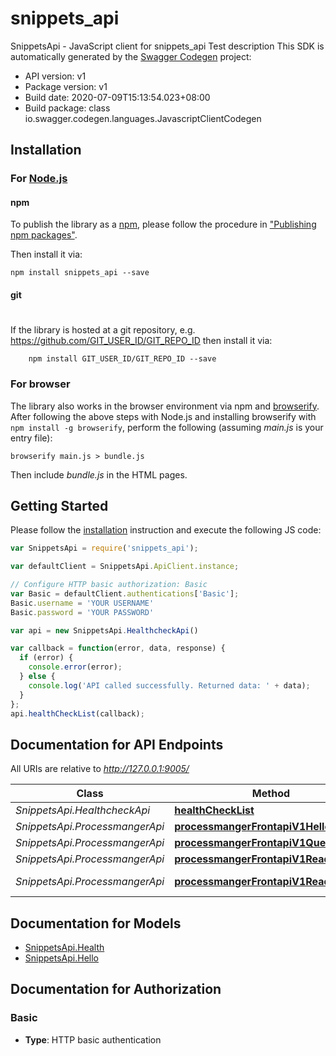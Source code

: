 # snippets_api

SnippetsApi - JavaScript client for snippets_api
Test description
This SDK is automatically generated by the [Swagger Codegen](https://github.com/swagger-api/swagger-codegen) project:

- API version: v1
- Package version: v1
- Build date: 2020-07-09T15:13:54.023+08:00
- Build package: class io.swagger.codegen.languages.JavascriptClientCodegen

## Installation

### For [Node.js](https://nodejs.org/)

#### npm

To publish the library as a [npm](https://www.npmjs.com/),
please follow the procedure in ["Publishing npm packages"](https://docs.npmjs.com/getting-started/publishing-npm-packages).

Then install it via:

```shell
npm install snippets_api --save
```

#### git
#
If the library is hosted at a git repository, e.g.
https://github.com/GIT_USER_ID/GIT_REPO_ID
then install it via:

```shell
    npm install GIT_USER_ID/GIT_REPO_ID --save
```

### For browser

The library also works in the browser environment via npm and [browserify](http://browserify.org/). After following
the above steps with Node.js and installing browserify with `npm install -g browserify`,
perform the following (assuming *main.js* is your entry file):

```shell
browserify main.js > bundle.js
```

Then include *bundle.js* in the HTML pages.

## Getting Started

Please follow the [installation](#installation) instruction and execute the following JS code:

```javascript
var SnippetsApi = require('snippets_api');

var defaultClient = SnippetsApi.ApiClient.instance;

// Configure HTTP basic authorization: Basic
var Basic = defaultClient.authentications['Basic'];
Basic.username = 'YOUR USERNAME'
Basic.password = 'YOUR PASSWORD'

var api = new SnippetsApi.HealthcheckApi()

var callback = function(error, data, response) {
  if (error) {
    console.error(error);
  } else {
    console.log('API called successfully. Returned data: ' + data);
  }
};
api.healthCheckList(callback);

```

## Documentation for API Endpoints

All URIs are relative to *http://127.0.0.1:9005/*

Class | Method | HTTP request | Description
------------ | ------------- | ------------- | -------------
*SnippetsApi.HealthcheckApi* | [**healthCheckList**](docs/HealthcheckApi.md#healthCheckList) | **GET** /health_check | 
*SnippetsApi.ProcessmangerApi* | [**processmangerFrontapiV1HelloList**](docs/ProcessmangerApi.md#processmangerFrontapiV1HelloList) | **GET** /processmanger/frontapi/v1/hello/ | 
*SnippetsApi.ProcessmangerApi* | [**processmangerFrontapiV1QueryOSList**](docs/ProcessmangerApi.md#processmangerFrontapiV1QueryOSList) | **GET** /processmanger/frontapi/v1/queryOS/ | 
*SnippetsApi.ProcessmangerApi* | [**processmangerFrontapiV1Read**](docs/ProcessmangerApi.md#processmangerFrontapiV1Read) | **GET** /processmanger/frontapi/v1/{agent_id}/ | 
*SnippetsApi.ProcessmangerApi* | [**processmangerFrontapiV1Read_0**](docs/ProcessmangerApi.md#processmangerFrontapiV1Read_0) | **GET** /processmanger/frontapi/v1/{agent_id}/{pid}/ | 


## Documentation for Models

 - [SnippetsApi.Health](docs/Health.md)
 - [SnippetsApi.Hello](docs/Hello.md)


## Documentation for Authorization


### Basic

- **Type**: HTTP basic authentication

